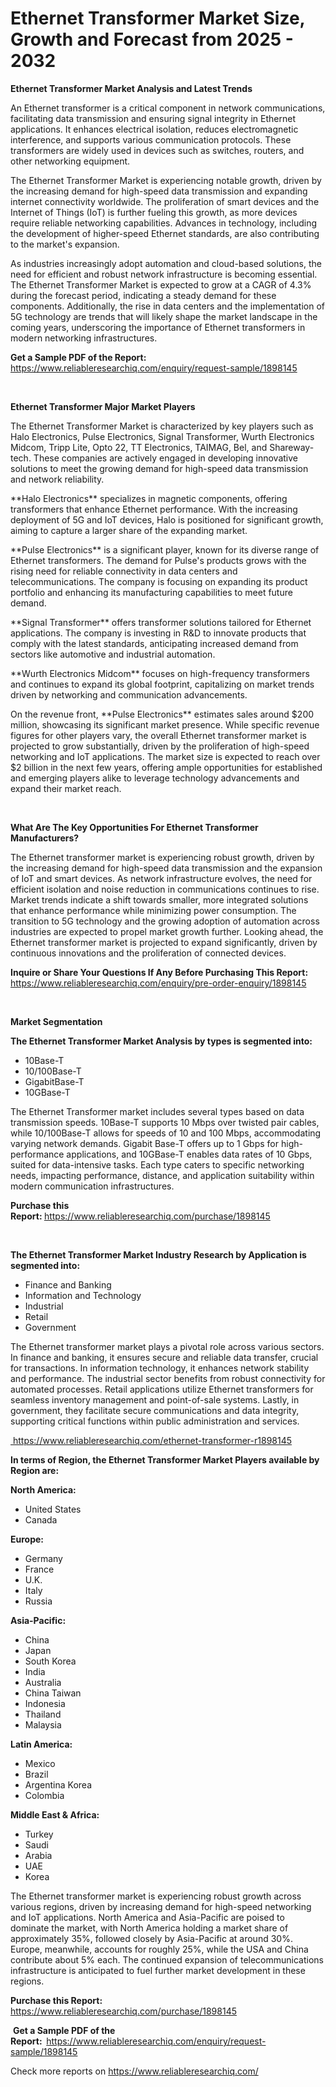 <p><h1>Ethernet Transformer Market Size, Growth and Forecast from 2025 - 2032</h1></p><p><strong>Ethernet Transformer Market Analysis and Latest Trends</strong></p>
<p><p>An Ethernet transformer is a critical component in network communications, facilitating data transmission and ensuring signal integrity in Ethernet applications. It enhances electrical isolation, reduces electromagnetic interference, and supports various communication protocols. These transformers are widely used in devices such as switches, routers, and other networking equipment.</p><p>The Ethernet Transformer Market is experiencing notable growth, driven by the increasing demand for high-speed data transmission and expanding internet connectivity worldwide. The proliferation of smart devices and the Internet of Things (IoT) is further fueling this growth, as more devices require reliable networking capabilities. Advances in technology, including the development of higher-speed Ethernet standards, are also contributing to the market's expansion.</p><p>As industries increasingly adopt automation and cloud-based solutions, the need for efficient and robust network infrastructure is becoming essential. The Ethernet Transformer Market is expected to grow at a CAGR of 4.3% during the forecast period, indicating a steady demand for these components. Additionally, the rise in data centers and the implementation of 5G technology are trends that will likely shape the market landscape in the coming years, underscoring the importance of Ethernet transformers in modern networking infrastructures.</p></p>
<p><strong>Get a Sample PDF of the Report:&nbsp;</strong> <a href="https://www.reliableresearchiq.com/enquiry/request-sample/1898145?utm_campaign=2452&utm_medium=2&utm_source=Github&utm_content=ia&utm_term=13022025&utm_id=ethernet-transformer">https://www.reliableresearchiq.com/enquiry/request-sample/1898145</a></p>
<p>&nbsp;</p>
<p><strong>Ethernet Transformer Major Market Players</strong></p>
<p><p>The Ethernet Transformer Market is characterized by key players such as Halo Electronics, Pulse Electronics, Signal Transformer, Wurth Electronics Midcom, Tripp Lite, Opto 22, TT Electronics, TAIMAG, Bel, and Shareway-tech. These companies are actively engaged in developing innovative solutions to meet the growing demand for high-speed data transmission and network reliability.</p><p>**Halo Electronics** specializes in magnetic components, offering transformers that enhance Ethernet performance. With the increasing deployment of 5G and IoT devices, Halo is positioned for significant growth, aiming to capture a larger share of the expanding market.</p><p>**Pulse Electronics** is a significant player, known for its diverse range of Ethernet transformers. The demand for Pulse's products grows with the rising need for reliable connectivity in data centers and telecommunications. The company is focusing on expanding its product portfolio and enhancing its manufacturing capabilities to meet future demand.</p><p>**Signal Transformer** offers transformer solutions tailored for Ethernet applications. The company is investing in R&D to innovate products that comply with the latest standards, anticipating increased demand from sectors like automotive and industrial automation.</p><p>**Wurth Electronics Midcom** focuses on high-frequency transformers and continues to expand its global footprint, capitalizing on market trends driven by networking and communication advancements.</p><p>On the revenue front, **Pulse Electronics** estimates sales around $200 million, showcasing its significant market presence. While specific revenue figures for other players vary, the overall Ethernet transformer market is projected to grow substantially, driven by the proliferation of high-speed networking and IoT applications. The market size is expected to reach over $2 billion in the next few years, offering ample opportunities for established and emerging players alike to leverage technology advancements and expand their market reach.</p></p>
<p>&nbsp;</p>
<p><strong>What Are The Key Opportunities For Ethernet Transformer Manufacturers?</strong></p>
<p><p>The Ethernet transformer market is experiencing robust growth, driven by the increasing demand for high-speed data transmission and the expansion of IoT and smart devices. As network infrastructure evolves, the need for efficient isolation and noise reduction in communications continues to rise. Market trends indicate a shift towards smaller, more integrated solutions that enhance performance while minimizing power consumption. The transition to 5G technology and the growing adoption of automation across industries are expected to propel market growth further. Looking ahead, the Ethernet transformer market is projected to expand significantly, driven by continuous innovations and the proliferation of connected devices.</p></p>
<p><strong>Inquire or Share Your Questions If Any Before Purchasing This Report:</strong> <a href="https://www.reliableresearchiq.com/enquiry/pre-order-enquiry/1898145?utm_campaign=2452&utm_medium=2&utm_source=Github&utm_content=ia&utm_term=13022025&utm_id=ethernet-transformer">https://www.reliableresearchiq.com/enquiry/pre-order-enquiry/1898145</a></p>
<p>&nbsp;</p>
<p><strong>Market Segmentation</strong></p>
<p><strong>The Ethernet Transformer Market Analysis by types is segmented into:</strong></p>
<p><ul><li>10Base-T</li><li>10/100Base-T</li><li>GigabitBase-T</li><li>10GBase-T</li></ul></p>
<p><p>The Ethernet Transformer market includes several types based on data transmission speeds. 10Base-T supports 10 Mbps over twisted pair cables, while 10/100Base-T allows for speeds of 10 and 100 Mbps, accommodating varying network demands. Gigabit Base-T offers up to 1 Gbps for high-performance applications, and 10GBase-T enables data rates of 10 Gbps, suited for data-intensive tasks. Each type caters to specific networking needs, impacting performance, distance, and application suitability within modern communication infrastructures.</p></p>
<p><strong>Purchase this Report:&nbsp;</strong><a href="https://www.reliableresearchiq.com/purchase/1898145?utm_campaign=2452&utm_medium=2&utm_source=Github&utm_content=ia&utm_term=13022025&utm_id=ethernet-transformer">https://www.reliableresearchiq.com/purchase/1898145</a></p>
<p>&nbsp;</p>
<p><strong>The Ethernet Transformer Market Industry Research by Application is segmented into:</strong></p>
<p><ul><li>Finance and Banking</li><li>Information and Technology</li><li>Industrial</li><li>Retail</li><li>Government</li></ul></p>
<p><p>The Ethernet transformer market plays a pivotal role across various sectors. In finance and banking, it ensures secure and reliable data transfer, crucial for transactions. In information technology, it enhances network stability and performance. The industrial sector benefits from robust connectivity for automated processes. Retail applications utilize Ethernet transformers for seamless inventory management and point-of-sale systems. Lastly, in government, they facilitate secure communications and data integrity, supporting critical functions within public administration and services.</p></p>
<p><a href="https://www.reliableresearchiq.com/ethernet-transformer-r1898145?utm_campaign=2452&utm_medium=2&utm_source=Github&utm_content=ia&utm_term=13022025&utm_id=ethernet-transformer">&nbsp;https://www.reliableresearchiq.com/ethernet-transformer-r1898145</a></p>
<p><strong>In terms of Region, the Ethernet Transformer Market Players available by Region are:</strong></p>
<p>
    <p> <strong> North America: </strong>
        <ul>
            <li>United States</li>
            <li>Canada</li>
        </ul>
        </p> 
    <p> <strong> Europe: </strong>
        <ul>
            <li>Germany</li>
            <li>France</li>
            <li>U.K.</li>
            <li>Italy</li>
            <li>Russia</li>
        </ul>
        </p> 
    <p> <strong> Asia-Pacific: </strong>
        <ul>
            <li>China</li>
            <li>Japan</li>
            <li>South Korea</li>
            <li>India</li>
            <li>Australia</li>
            <li>China Taiwan</li>
            <li>Indonesia</li>
            <li>Thailand</li>
            <li>Malaysia</li>
        </ul>
        </p> 
    <p> <strong> Latin America: </strong>
        <ul>
            <li>Mexico</li>
            <li>Brazil</li>
            <li>Argentina Korea</li>
            <li>Colombia</li>
        </ul>
        </p> 
    <p> <strong> Middle East & Africa: </strong>
        <ul>
            <li>Turkey</li>
            <li>Saudi</li>
            <li>Arabia</li>
            <li>UAE</li>
            <li>Korea</li>
        </ul>
    </p>
    </p>
<p><p>The Ethernet transformer market is experiencing robust growth across various regions, driven by increasing demand for high-speed networking and IoT applications. North America and Asia-Pacific are poised to dominate the market, with North America holding a market share of approximately 35%, followed closely by Asia-Pacific at around 30%. Europe, meanwhile, accounts for roughly 25%, while the USA and China contribute about 5% each. The continued expansion of telecommunications infrastructure is anticipated to fuel further market development in these regions.</p></p>
<p><strong>Purchase this Report: </strong><a href="https://www.reliableresearchiq.com/purchase/1898145?utm_campaign=2452&utm_medium=2&utm_source=Github&utm_content=ia&utm_term=13022025&utm_id=ethernet-transformer">https://www.reliableresearchiq.com/purchase/1898145</a></p>
<p>&nbsp;<strong>Get a Sample PDF of the Report:&nbsp;&nbsp;</strong><a href="https://www.reliableresearchiq.com/enquiry/request-sample/1898145?utm_campaign=2452&utm_medium=2&utm_source=Github&utm_content=ia&utm_term=13022025&utm_id=ethernet-transformer">https://www.reliableresearchiq.com/enquiry/request-sample/1898145</a></p>
<p><strong></strong></p>
<p>Check more reports on <a href="https://www.reliableresearchiq.com/?utm_campaign=2452&utm_medium=2&utm_source=Github&utm_content=ia&utm_term=13022025&utm_id=ethernet-transformer">https://www.reliableresearchiq.com/</a></p>